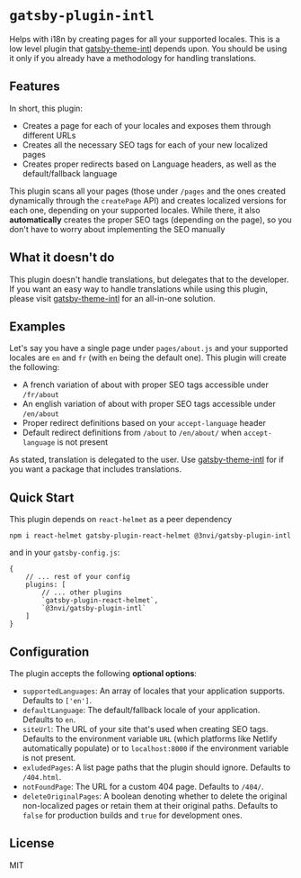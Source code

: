 # `gatsby-plugin-intl`

Helps with i18n by creating pages for all your supported locales. This is a low level plugin that
[gatsby-theme-intl](https://github.com/3nvi/gatsby-intl/tree/master/packages/gatsby-theme-intl) depends upon. You should
be using it only if you already have a methodology for handling translations.

## Features

In short, this plugin:

- Creates a page for each of your locales and exposes them through different URLs
- Creates all the necessary SEO tags for each of your new localized pages
- Creates proper redirects based on Language headers, as well as the default/fallback language

This plugin scans all your pages (those under `/pages` and the ones created dynamically
through the `createPage` API) and creates localized versions for each one, depending on your supported locales.
While there, it also **automatically** creates the proper SEO tags (depending on the page), so you don't
have to worry about implementing the SEO manually

## What it doesn't do

This plugin doesn't handle translations, but delegates that to the developer. If you want an easy way to
handle translations while using this plugin, please visit [gatsby-theme-intl](https://github.com/3nvi/gatsby-intl/tree/master/packages/gatsby-theme-intl) for an
all-in-one solution.

## Examples

Let's say you have a single page under `pages/about.js` and your supported locales are `en` and `fr` (with
`en` being the default one). This plugin will create the following:

- A french variation of about with proper SEO tags accessible under `/fr/about`
- An english variation of about with proper SEO tags accessible under `/en/about`
- Proper redirect definitions based on your `accept-language` header
- Default redirect definitions from `/about` to `/en/about/` when `accept-language` is not present

As stated, translation is delegated to the user. Use [gatsby-theme-intl](https://github.com/3nvi/gatsby-intl/tree/master/packages/gatsby-theme-intl) for
if you want a package that includes translations.

## Quick Start

This plugin depends on `react-helmet` as a peer dependency

```
npm i react-helmet gatsby-plugin-react-helmet @3nvi/gatsby-plugin-intl
```

and in your `gatsby-config.js`:

```
{
    // ... rest of your config
    plugins: [
        // ... other plugins
        `gatsby-plugin-react-helmet`,
        `@3nvi/gatsby-plugin-intl`
    ]
}

```

## Configuration

The plugin accepts the following **optional options**:

- `supportedLanguages`: An array of locales that your application supports. Defaults to `['en']`.
- `defaultLanguage`: The default/fallback locale of your application. Defaults to `en`.
- `siteUrl`: The URL of your site that's used when creating SEO tags. Defaults to the environment variable
  `URL` (which platforms like Netlify automatically populate) or to `localhost:8000` if the environment variable is not present.
- `exludedPages`: A list page paths that the plugin should ignore. Defaults to `/404.html`.
- `notFoundPage`: The URL for a custom 404 page. Defaults to `/404/`.
- `deleteOriginalPages`: A boolean denoting whether to delete the original non-localized pages or retain them at
  their original paths. Defaults to `false` for production builds and `true` for development ones.

## License

MIT
